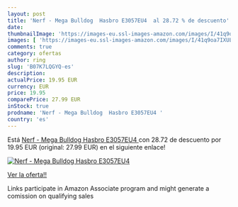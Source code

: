 ```yaml
---
layout: post
title: 'Nerf - Mega Bulldog  Hasbro E3057EU4  al 28.72 % de descuento'
date: 
thumbnailImage: 'https://images-eu.ssl-images-amazon.com/images/I/41q9oa7IXUL._SL200_.jpg'
images: [ 'https://images-eu.ssl-images-amazon.com/images/I/41q9oa7IXUL._SL200_.jpg' ]
comments: true
category: ofertas
author: ring
slug: 'B07K7LQGYQ-es'
description:
actualPrice: 19.95 EUR
currency: EUR
price: 19.95
comparePrice: 27.99 EUR
inStock: true
prodname: 'Nerf - Mega Bulldog  Hasbro E3057EU4 '
country: 'es'
---
```


Está [Nerf - Mega Bulldog  Hasbro E3057EU4 ](https://www.amazon.es/dp/B07K7LQGYQ/?tag=tolees-21) con 28.72 de descuento por 19.95 EUR (original: 27.99 EUR) en el siguiente enlace!

[![Nerf - Mega Bulldog  Hasbro E3057EU4 ](https://images-eu.ssl-images-amazon.com/images/I/41q9oa7IXUL._SL200_.jpg)](https://www.amazon.es/dp/B07K7LQGYQ/?tag=tolees-21)

[Ver la oferta!!](https://www.amazon.es/dp/B07K7LQGYQ/?tag=tolees-21)

Links participate in Amazon Associate program and might generate a comission on qualifying sales


